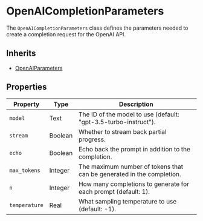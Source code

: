 # OpenAICompletionParameters

The `OpenAICompletionParameters` class defines the parameters needed to create a completion request for the OpenAI API.

## Inherits

- [OpenAIParameters](OpenAIParameters)

## Properties

| Property        | Type   | Description                                                          |
|-----------------|--------|----------------------------------------------------------------------|
| `model`           | Text   | The ID of the model to use (default: "gpt-3.5-turbo-instruct").     |
| `stream`          | Boolean| Whether to stream back partial progress.                             |
| `echo`            | Boolean| Echo back the prompt in addition to the completion.                  |
| `max_tokens`      | Integer| The maximum number of tokens that can be generated in the completion.|
| `n`               | Integer| How many completions to generate for each prompt (default: 1).      |
| `temperature`     | Real   | What sampling temperature to use (default: -1).                     |
